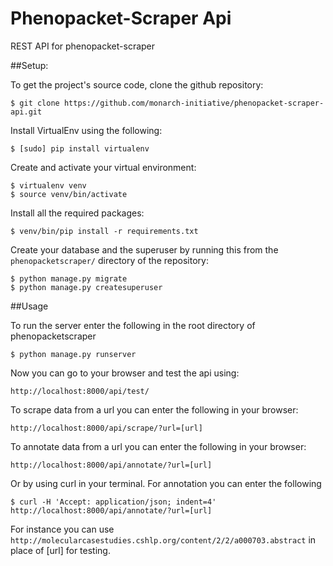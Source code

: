 # Phenopacket-Scraper Api

REST API for phenopacket-scraper

##Setup:

To get the project's source code, clone the github repository:

    $ git clone https://github.com/monarch-initiative/phenopacket-scraper-api.git

Install VirtualEnv using the following:

    $ [sudo] pip install virtualenv

Create and activate your virtual environment:

    $ virtualenv venv
    $ source venv/bin/activate

Install all the required packages:

	$ venv/bin/pip install -r requirements.txt

Create your database and the superuser by running this from the `phenopacketscraper/` directory of the repository:

	$ python manage.py migrate
	$ python manage.py createsuperuser


##Usage

To run the server enter the following in the root directory of phenopacketscraper

	$ python manage.py runserver

Now you can go to your browser and test the api using:

	http://localhost:8000/api/test/

To scrape data from a url you can enter the following in your browser:

	http://localhost:8000/api/scrape/?url=[url]

To annotate data from a url you can enter the following in your browser:

	http://localhost:8000/api/annotate/?url=[url]



Or by using curl in your terminal. For annotation you can enter the following

	$ curl -H 'Accept: application/json; indent=4' http://localhost:8000/api/annotate/?url=[url]

For instance you can use `http://molecularcasestudies.cshlp.org/content/2/2/a000703.abstract` in place of [url] for testing.


